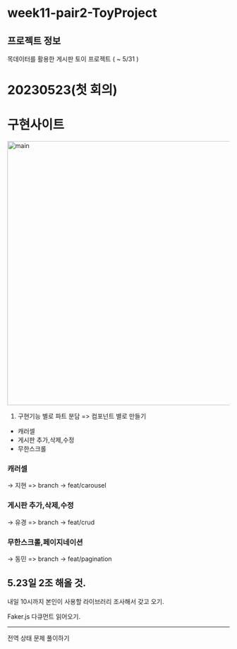 # week11-pair2-ToyProject

## 프로젝트 정보

목데이터를 활용한 게시판 토이 프로젝트 ( ~ 5/31 )

# 20230523(첫 회의)

# 구현사이트

<img width="600" alt="main" src="https://github.com/KIT-Frontend-Team2/week11-pair2-ToyProject/assets/96242198/0902f2fa-cf8f-415d-92bb-2008927b276a">

1. 구현기능 별로 파트 분담 => 컴포넌트 별로 만들기

- 캐러셀
- 게시판 추가,삭제,수정
- 무한스크롤

### 캐러셀

→ 지현
=> branch -> feat/carousel

### 게시판 추가,삭제,수정

→ 유경
=> branch -> feat/crud

### 무한스크롤,페이지네이션

→ 동민
=> branch -> feat/pagination

## 5.23일 2조 해올 것.

내일 10시까지 본인이 사용할 라이브러리 조사해서 갖고 오기.

Faker.js 다큐먼트 읽어오기.

---

전역 상태 문제 풀이하기
